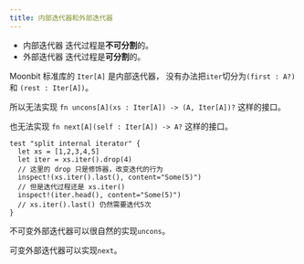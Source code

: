 ```yaml
---
title: 内部迭代器和外部迭代器
---
```


* 内部迭代器 迭代过程是**不可分割**的。
* 外部迭代器 迭代过程是**可分割**的。


Moonbit 标准库的 `Iter[A]` 是内部迭代器，
没有办法把`iter`切分为`(first : A?)` 和 `(rest : Iter[A])`。

所以无法实现 `fn uncons[A](xs : Iter[A]) -> (A, Iter[A])?` 这样的接口。

也无法实现 `fn next[A](self : Iter[A]) -> A?` 这样的接口。

```moonbit 
test "split internal iterator" {
  let xs = [1,2,3,4,5]
  let iter = xs.iter().drop(4)  
  // 这里的 drop 只是修饰器，改变迭代的行为
  inspect!(xs.iter().last(), content="Some(5)") 
  // 但是迭代过程还是 xs.iter()
  inspect!(iter.head(), content="Some(5)") 
  // xs.iter().last() 仍然需要迭代5次
}
```


不可变外部迭代器可以很自然的实现`uncons`。

可变外部迭代器可以实现`next`。